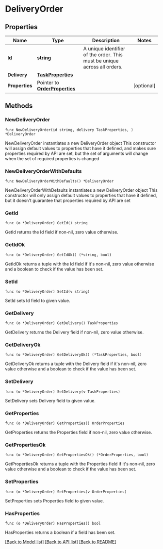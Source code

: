 # DeliveryOrder

## Properties

Name | Type | Description | Notes
------------ | ------------- | ------------- | -------------
**Id** | **string** | A unique identifier of the order. This must be unique across all orders. | 
**Delivery** | [**TaskProperties**](TaskProperties.md) |  | 
**Properties** | Pointer to [**OrderProperties**](OrderProperties.md) |  | [optional] 

## Methods

### NewDeliveryOrder

`func NewDeliveryOrder(id string, delivery TaskProperties, ) *DeliveryOrder`

NewDeliveryOrder instantiates a new DeliveryOrder object
This constructor will assign default values to properties that have it defined,
and makes sure properties required by API are set, but the set of arguments
will change when the set of required properties is changed

### NewDeliveryOrderWithDefaults

`func NewDeliveryOrderWithDefaults() *DeliveryOrder`

NewDeliveryOrderWithDefaults instantiates a new DeliveryOrder object
This constructor will only assign default values to properties that have it defined,
but it doesn't guarantee that properties required by API are set

### GetId

`func (o *DeliveryOrder) GetId() string`

GetId returns the Id field if non-nil, zero value otherwise.

### GetIdOk

`func (o *DeliveryOrder) GetIdOk() (*string, bool)`

GetIdOk returns a tuple with the Id field if it's non-nil, zero value otherwise
and a boolean to check if the value has been set.

### SetId

`func (o *DeliveryOrder) SetId(v string)`

SetId sets Id field to given value.


### GetDelivery

`func (o *DeliveryOrder) GetDelivery() TaskProperties`

GetDelivery returns the Delivery field if non-nil, zero value otherwise.

### GetDeliveryOk

`func (o *DeliveryOrder) GetDeliveryOk() (*TaskProperties, bool)`

GetDeliveryOk returns a tuple with the Delivery field if it's non-nil, zero value otherwise
and a boolean to check if the value has been set.

### SetDelivery

`func (o *DeliveryOrder) SetDelivery(v TaskProperties)`

SetDelivery sets Delivery field to given value.


### GetProperties

`func (o *DeliveryOrder) GetProperties() OrderProperties`

GetProperties returns the Properties field if non-nil, zero value otherwise.

### GetPropertiesOk

`func (o *DeliveryOrder) GetPropertiesOk() (*OrderProperties, bool)`

GetPropertiesOk returns a tuple with the Properties field if it's non-nil, zero value otherwise
and a boolean to check if the value has been set.

### SetProperties

`func (o *DeliveryOrder) SetProperties(v OrderProperties)`

SetProperties sets Properties field to given value.

### HasProperties

`func (o *DeliveryOrder) HasProperties() bool`

HasProperties returns a boolean if a field has been set.


[[Back to Model list]](../README.md#documentation-for-models) [[Back to API list]](../README.md#documentation-for-api-endpoints) [[Back to README]](../README.md)



